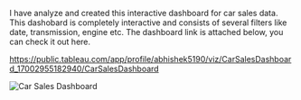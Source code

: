 I have analyze and created this interactive dashboard for car sales data. This dashobard is completely interactive and consists of several filters like date, transmission, engine etc.
The dashboard link is attached below, you can check it out here.

https://public.tableau.com/app/profile/abhishek5190/viz/CarSalesDashboard_17002955182940/CarSalesDashboard


![Car Sales Dashboard](https://github.com/Abhishekk-B/Tableau-Projects/assets/95995839/53b41dc3-5d94-45d2-b575-3dfb61511648)
